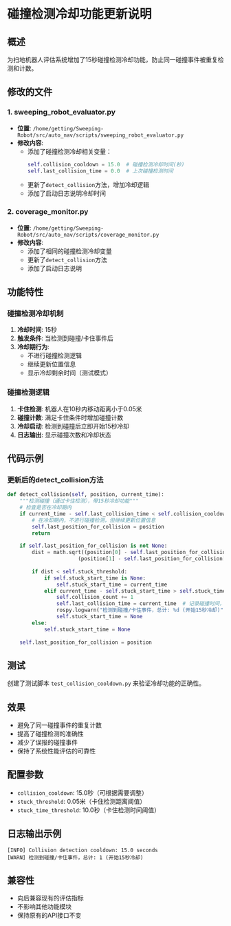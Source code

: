 # 碰撞检测冷却功能更新说明

## 概述
为扫地机器人评估系统增加了15秒碰撞检测冷却功能，防止同一碰撞事件被重复检测和计数。

## 修改的文件

### 1. sweeping_robot_evaluator.py
- **位置**: `/home/getting/Sweeping-Robot/src/auto_nav/scripts/sweeping_robot_evaluator.py`
- **修改内容**:
  - 添加了碰撞检测冷却相关变量：
    ```python
    self.collision_cooldown = 15.0  # 碰撞检测冷却时间(秒)
    self.last_collision_time = 0.0  # 上次碰撞检测时间
    ```
  - 更新了`detect_collision`方法，增加冷却逻辑
  - 添加了启动日志说明冷却时间

### 2. coverage_monitor.py
- **位置**: `/home/getting/Sweeping-Robot/src/auto_nav/scripts/coverage_monitor.py`
- **修改内容**:
  - 添加了相同的碰撞检测冷却变量
  - 更新了`detect_collision`方法
  - 添加了启动日志说明

## 功能特性

### 碰撞检测冷却机制
1. **冷却时间**: 15秒
2. **触发条件**: 当检测到碰撞/卡住事件后
3. **冷却期行为**: 
   - 不进行碰撞检测逻辑
   - 继续更新位置信息
   - 显示冷却剩余时间（测试模式）

### 碰撞检测逻辑
1. **卡住检测**: 机器人在10秒内移动距离小于0.05米
2. **碰撞计数**: 满足卡住条件时增加碰撞计数
3. **冷却启动**: 检测到碰撞后立即开始15秒冷却
4. **日志输出**: 显示碰撞次数和冷却状态

## 代码示例

### 更新后的detect_collision方法
```python
def detect_collision(self, position, current_time):
    """检测碰撞（通过卡住检测），带15秒冷却功能"""
    # 检查是否在冷却期内
    if current_time - self.last_collision_time < self.collision_cooldown:
        # 在冷却期内，不进行碰撞检测，但继续更新位置信息
        self.last_position_for_collision = position
        return
    
    if self.last_position_for_collision is not None:
        dist = math.sqrt((position[0] - self.last_position_for_collision[0])**2 +
                       (position[1] - self.last_position_for_collision[1])**2)
        
        if dist < self.stuck_threshold:
            if self.stuck_start_time is None:
                self.stuck_start_time = current_time
            elif current_time - self.stuck_start_time > self.stuck_time_threshold:
                self.collision_count += 1
                self.last_collision_time = current_time  # 记录碰撞时间，开始冷却
                rospy.logwarn("检测到碰撞/卡住事件，总计: %d (开始15秒冷却)", self.collision_count)
                self.stuck_start_time = None
        else:
            self.stuck_start_time = None
    
    self.last_position_for_collision = position
```

## 测试
创建了测试脚本 `test_collision_cooldown.py` 来验证冷却功能的正确性。

## 效果
- 避免了同一碰撞事件的重复计数
- 提高了碰撞检测的准确性
- 减少了误报的碰撞事件
- 保持了系统性能评估的可靠性

## 配置参数
- `collision_cooldown`: 15.0秒（可根据需要调整）
- `stuck_threshold`: 0.05米（卡住检测距离阈值）
- `stuck_time_threshold`: 10.0秒（卡住检测时间阈值）

## 日志输出示例
```
[INFO] Collision detection cooldown: 15.0 seconds
[WARN] 检测到碰撞/卡住事件，总计: 1 (开始15秒冷却)
```

## 兼容性
- 向后兼容现有的评估指标
- 不影响其他功能模块
- 保持原有的API接口不变
